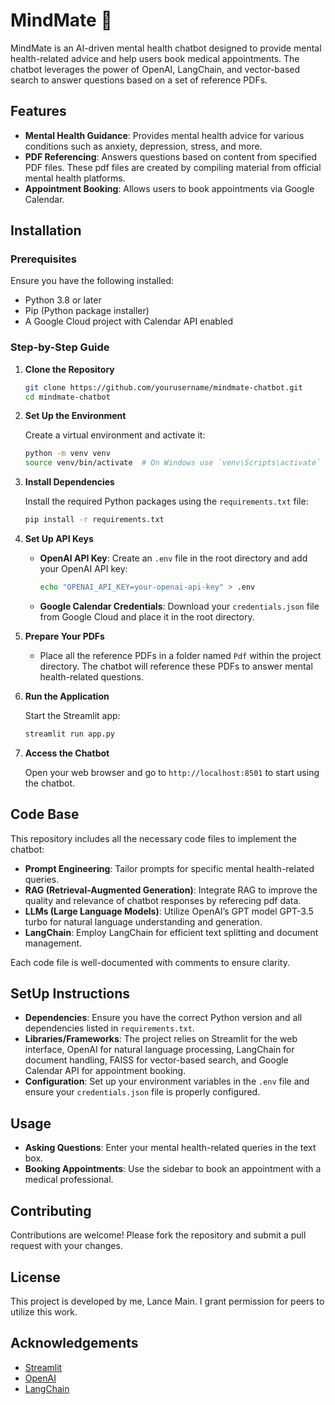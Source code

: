 
# MindMate 🤗

MindMate is an AI-driven mental health chatbot designed to provide mental health-related advice and help users book medical appointments. The chatbot leverages the power of OpenAI, LangChain, and vector-based search to answer questions based on a set of reference PDFs.

## Features

- **Mental Health Guidance**: Provides mental health advice for various conditions such as anxiety, depression, stress, and more.
- **PDF Referencing**: Answers questions based on content from specified PDF files. These pdf files are created by compiling material from official mental health platforms.
- **Appointment Booking**: Allows users to book appointments via Google Calendar.

## Installation

### Prerequisites

Ensure you have the following installed:

- Python 3.8 or later
- Pip (Python package installer)
- A Google Cloud project with Calendar API enabled

### Step-by-Step Guide

1. **Clone the Repository**

   ```bash
   git clone https://github.com/yourusername/mindmate-chatbot.git
   cd mindmate-chatbot
   ```

2. **Set Up the Environment**

   Create a virtual environment and activate it:

   ```bash
   python -m venv venv
   source venv/bin/activate  # On Windows use `venv\Scripts\activate`
   ```

3. **Install Dependencies**

   Install the required Python packages using the `requirements.txt` file:

   ```bash
   pip install -r requirements.txt
   ```

4. **Set Up API Keys**

   - **OpenAI API Key**: Create an `.env` file in the root directory and add your OpenAI API key:

     ```bash
     echo "OPENAI_API_KEY=your-openai-api-key" > .env
     ```

   - **Google Calendar Credentials**: Download your `credentials.json` file from Google Cloud and place it in the root directory.

5. **Prepare Your PDFs**

   - Place all the reference PDFs in a folder named `Pdf` within the project directory. The chatbot will reference these PDFs to answer mental health-related questions.

6. **Run the Application**

   Start the Streamlit app:

   ```bash
   streamlit run app.py
   ```

7. **Access the Chatbot**

   Open your web browser and go to `http://localhost:8501` to start using the chatbot.

## Code Base

This repository includes all the necessary code files to implement the chatbot:

- **Prompt Engineering**: Tailor prompts for specific mental health-related queries.
- **RAG (Retrieval-Augmented Generation)**: Integrate RAG to improve the quality and relevance of chatbot responses by referecing pdf data.
- **LLMs (Large Language Models)**: Utilize OpenAI’s GPT model GPT-3.5 turbo for natural language understanding and generation.
- **LangChain**: Employ LangChain for efficient text splitting and document management.

Each code file is well-documented with comments to ensure clarity.

## SetUp Instructions

- **Dependencies**: Ensure you have the correct Python version and all dependencies listed in `requirements.txt`.
- **Libraries/Frameworks**: The project relies on Streamlit for the web interface, OpenAI for natural language processing, LangChain for document handling, FAISS for vector-based search, and Google Calendar API for appointment booking.
- **Configuration**: Set up your environment variables in the `.env` file and ensure your `credentials.json` file is properly configured.

## Usage

- **Asking Questions**: Enter your mental health-related queries in the text box.
- **Booking Appointments**: Use the sidebar to book an appointment with a medical professional.

## Contributing

Contributions are welcome! Please fork the repository and submit a pull request with your changes.

## License

This project is developed by me, Lance Main. I grant permission for peers to utilize this work.

## Acknowledgements

- [Streamlit](https://streamlit.io/)
- [OpenAI](https://platform.openai.com/)
- [LangChain](https://python.langchain.com/)
